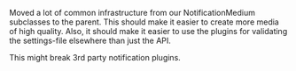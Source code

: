 Moved a lot of common infrastructure from our NotificationMedium subclasses to
the parent. This should make it easier to create more media of high quality.
Also, it should make it easier to use the plugins for validating the
settings-file elsewhere than just the API.

This might break 3rd party notification plugins.

